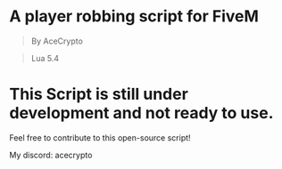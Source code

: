 # A player robbing script for FiveM
> By AceCrypto

> Lua 5.4

# This Script is still under development and not ready to use.

Feel free to contribute to this open-source script!

My discord: acecrypto
